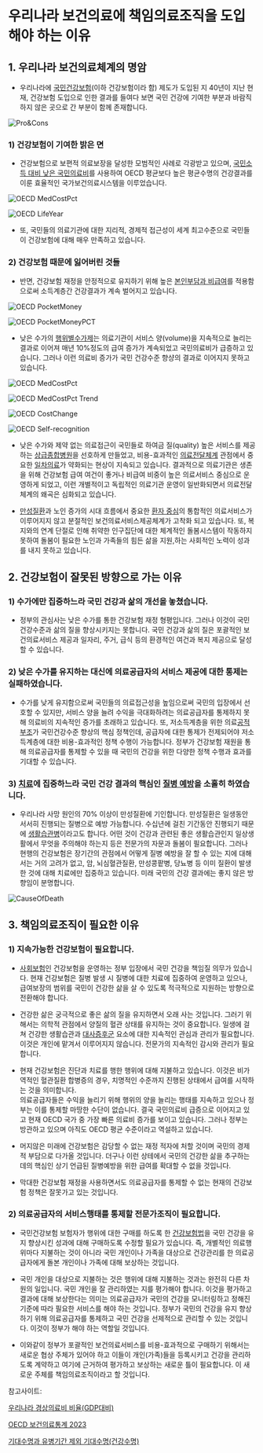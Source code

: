 # 우리나라 보건의료에 책임의료조직을 도입해야 하는 이유

## 1. 우리나라 보건의료체계의 명암

* 우리나라에 [국민건강보험](https://ko.wikipedia.org/wiki/%EA%B5%AD%EB%AF%BC%EA%B1%B4%EA%B0%95%EB%B3%B4%ED%97%98)(이하 건강보험이라 함) 제도가 도입된 지 40년이 지난 현재, 건강보험 도입으로 인한 결과를 들여다 보면 국민 건강에 기여한 부분과 바람직하지 않은 곳으로 간 부분이 함께 존재합니다.   

![Pro&Cons](/images/posts/Pro_Cons.png)

### 1) 건강보험이 기여한 밝은 면
* 건강보험으로 보편적 의료보장을 달성한 모범적인 사례로 각광받고 있으며, [국민소득 대비 낮은 국민의료비](https://www.index.go.kr/unify/idx-info.do?idxCd=4242&clasCd=7)를 사용하여 OECD 평균보다 높은 평균수명의 건강결과를 이룬 효율적인 국가보건의료시스템을 이루었습니다.    

![OECD MedCostPct](</images/posts/OECD 국가별 GDP대비 경상의료비 백분율.png>)

![OECD LifeYear](</images/posts/OECD 국가별 기대수명 추이.png>)

  * 또, 국민들의 의료기관에 대한 지리적, 경제적 접근성이 세계 최고수준으로 국민들이 건강보험에 대해 매우 만족하고 있습니다.

### 2) 건강보험 때문에 잃어버린 것들

* 반면, 건강보험 재정을 안정적으로 유지하기 위해 높은 [본인부담과 비급여](https://hineca.kr/1913#:~:text=%5B-,%EC%95%8C%EC%93%B8%EC%83%81%EC%8B%9D,-%5D%20%EA%B1%B4%EA%B0%95%EB%B3%B4%ED%97%98%EC%9D%98%20%EA%B8%89%EC%97%AC%2C%20%EB%B9%84%EA%B8%89%EC%97%AC)를 적용함으로써 소득계층간 건강결과가 계속 벌어지고 있습니다.

![OECD PocketMoney](</images/posts/OECD 국가별 국민의료비 대비 본인부담금 백분율 (2020년).png>)

![OECD PocketMoneyPCT](</images/posts/OECD 국가별 국민의료비 중 본인부담금 백분율 추이.png>)


* 낮은 수가의 [행위별수가제](https://ko.wikipedia.org/wiki/%ED%96%89%EC%9C%84%EB%B3%84%EC%88%98%EA%B0%80%EC%A0%9C)는 의료기관이 서비스 양(volume)을 지속적으로 늘리는 결과로 이어져 매년 10%정도의 급여 증가가 계속되었고 국민의료비가 급증하고 있습니다. 그러나 이런 의료비 증가가 국민 건강수준 향샹의 결과로 이어지지 못하고 있습니다.

![OECD MedCostPct](</images/posts/OECD 국가별 GDP대비 경상의료비 백분율.png>)

![OECD MedCostPct Trend](</images/posts/OECD 국가별 GDP대비 경상의료비 백분율 추이 (2015-2022).png>)

![OECD CostChange](</images/posts/OECD 국가별 GDP대비 국민의료비 백분율의 최근 5년간 연평균 증가율.png>)

![OECD Self-recognition](</images/posts/OECD국가별 주관적 건강 인식 백분율 구성(2016-2020).png>)

* 낮은 수가와 제약 없는 의료접근이 국민들로 하여금 질(quality) 높은 서비스를 제공하는 [상급종합병원](https://ko.wikipedia.org/wiki/%EC%83%81%EA%B8%89%EC%A2%85%ED%95%A9%EB%B3%91%EC%9B%90)을 선호하게 만들었고, 비용-효과적인 [의료전달체계](https://ko.wikipedia.org/wiki/%EC%9D%98%EB%A3%8C%EC%A0%84%EB%8B%AC%EC%B2%B4%EA%B3%84) 관점에서 중요한 [일차의료](https://ko.wikipedia.org/wiki/%EC%9D%BC%EC%B0%A8%EC%9D%98%EB%A3%8C)가 약화되는 현상이 지속되고 있습니다. 결과적으로 의료기관은 생존을 위해 건강보험 급여 여건이 좋거나 비급여 비중이 높은 의료서비스 중심으로 운영하게 되었고, 이런 개별적이고 독립적인 의료기관 운영이 일반화되면서 의료전달체계의 왜곡은 심화되고 있습니다.

* [만성질환](https://ko.wikipedia.org/wiki/%EB%A7%8C%EC%84%B1%EC%A7%88%ED%99%98)과 노인 증가의 시대 흐름에서 중요한 [환자 중심](https://ko.wikipedia.org/wiki/%ED%99%98%EC%9E%90%EC%A4%91%EC%8B%AC%EC%9D%98%EB%A3%8C)의 통합적인 의료서비스가 이루어지지 않고 분절적인 보건의료서비스제공체계가 고착화 되고 있습니다. 또, 복지와의 연계 단절로 인해 취약한 인구집단에 대한 체계적인 돌봄시스템이 작동하지 못하여 돌봄이 필요한 노인과 가족들의 힘든 삶을 지원,하는 사회적인 노력이 성과를 내지 못하고 있습니다.

## 2. 건강보험이 잘못된 방향으로 가는 이유

### 1) 수가에만 집중하느라 국민 건강과 삶의 개선을 놓쳤습니다.

* 정부의 관심사는 낮은 수가를 통한 건강보험 재정 형평입니다. 그러나 이것이 국민 건강수준과 삶의 질을 향상시키지는 못합니다. 국민 건강과 삶의 질은 포괄적인 보건의료서비스 제공과 일자리, 주거, 급식 등의 환경적인 여건과 복지 제공으로 달성할 수 있습니다.

### 2) 낮은 수가를 유지하는 대신에 의료공급자의 서비스 제공에 대한 통제는 실패하였습니다.

* 수가를 낮게 유지함으로써 국민들의 의료접근성을 높임으로써 국민의 입장에서 선호할 수 있지만, 서비스 양을 늘려 수익을 극대화하려는 의료공급자를 통제하지 못해 의료비의 지속적인 증가를 초래하고 있습니다. 또, 저소득계층을 위한 의료[공적부조](https://ko.wikipedia.org/wiki/%EA%B3%B5%EA%B3%B5%EB%B6%80%EC%A1%B0)가 국민건강수준 향상의 핵심 정책인데, 공급자에 대한 통제가 전제되어야 저소득계층에 대한 비용-효과적인 정책 수행이 가능합니다. 정부가 건강보험 재원을 통해 의료공급자를 통제할 수 있을 때 국민의 건강을 위한 다양한 정책 수행과 효과를 기대할 수 있습니다.

### 3) [치료](https://ko.wikipedia.org/wiki/%EC%B9%98%EB%A3%8C)에 집중하느라 국민 건강 결과의 핵심인 [질병 예방](https://ko.wikipedia.org/wiki/%EC%A7%88%EB%B3%91_%EC%98%88%EB%B0%A9)을 소홀히 하였습니다.

* 우리나라 사망 원인의 70% 이상이 만성질환에 기인합니다. 만성질환은 일생동안 서서히 진행되는 질병으로 예방 가능합니다. 수십년에 걸친 기간동안 진행되기 때문에 [생활습관병](https://ko.wikipedia.org/wiki/%EC%83%9D%ED%99%9C%EC%8A%B5%EA%B4%80%EB%B3%91)이라고도 합니다. 어떤 것이 건강과 관련된 좋은 생활습관인지 일상생활에서 무엇을 주의해야 하는지 등은 전문가의 자문과 돌봄이 필요합니다. 그러나 현행의 건강보험은 장기간의 관점에서 어떻게 질병 예방을 잘 할 수 있는 지에 대해서는 거의 고려가 없고, 암, 뇌심혈관질환, 만성콩팥병, 당뇨병 등 이미 질환이 발생한 것에 대해 치료에만 집중하고 있습니다. 미래 국민의 건강 결과에는 좋지 않은 방향임이 분명합니다.

![CauseOfDeath](/images/posts/%EC%9A%B0%EB%A6%AC%EB%82%98%EB%9D%BC%EC%A3%BC%EC%9A%94%EC%82%AC%EB%A7%9D%EC%9B%90%EC%9D%B8.png)

## 3. 책임의료조직이 필요한 이유

### 1) 지속가능한 건강보험이 필요합니다.

* [사회보험](http://wiki.hash.kr/index.php/%EC%82%AC%ED%9A%8C%EB%B3%B4%ED%97%98)인 건강보험을 운영하는 정부 입장에서 국민 건강을 책임질 의무가 있습니다. 현재 건강보험은 질병 발생 시 질병에 대한 치료에 집중하여 운영하고 있으나, 급여보장의 범위를 국민이 건강한 삶을 살 수 있도록 적극적으로 지원하는 방향으로 전환해야 합니다.

* 건강한 삶은 궁극적으로 좋은 삶의 질을 유지하면서 오래 사는 것입니다. 그러기 위해서는 의학적 관점에서 양질의 혈관 상태를 유지하는 것이 중요합니다. 일생에 걸쳐 건강한 생활습관과 [대사증후군](https://ko.wikipedia.org/wiki/%EB%8C%80%EC%82%AC_%EC%A6%9D%ED%9B%84%EA%B5%B0) 요소에 대한 지속적인 관심과 관리가 필요합니다. 이것은 개인에 맡겨서 이루어지지 않습니다. 전문가의 지속적인 감시와 관리가 필요합니다.    
* 현재 건강보험은 진단과 치료를 행한 행위에 대해 지불하고 있습니다. 이것은 비가역적인 혈관질환 합병증의 경우, 치명적인 수준까지 진행된 상태에서 급여를 시작하는 것을 의미합니다.    
의료공급자들은 수익을 늘리기 위해 행위의 양을 늘리는 행태를 지속하고 있으나 정부는 이를 통제할 마땅한 수단이 없습니다. 결국 국민의료비 급증으로 이어지고 있고 현재 OECD 국가 중 가장 빠른 의료비 증가를 보이고 있습니다. 그러나 정부는 방관하고 있으며 아직도 OECD 평균 수준이라고 역설하고 있습니다.    
* 머지않은 미래에 건강보험은 감당할 수 없는 재정 적자에 처할 것이며 국민의 경제적 부담으로 다가올 것입니다. 더구나 이런 상테에서 국민의 건강한 삶을 추구하는 데의 핵심인 상기 언급된 질병예방을 위한 급여를 확대할 수 없을 것입니다.    
* 막대한 건강보험 재정을 사용하면서도 의료공급자를 통제할 수 없는 현재의 건강보험 정책은 잘못가고 있는 것입니다.

### 2) 의료공급자의 서비스행태를 통제할 전문가조직이 필요합니다.

* 국민건강보험 보험자가 행위에 대한 구매를 하도록 한 [건강보험법](https://www.law.go.kr/법령/국민건강보험법)을 국민 건강을 유지 향상시킨 성과에 대해 구매하도록 수정할 필요가 있습니다. 즉, 개별적인 의료행위마다 지불하는 것이 아니라 국민 개인이나 가족을 대상으로 건강관리를 한 의료공급자에게 돌본 개인이나 가족에 대해 보상하는 것입니다.

* 국민 개인을 대상으로 지불하는 것은 행위에 대해 지불하는 것과는 완전히 다른 차원의 일입니다. 국민 개인을 잘 관리하였는 지를 평가해야 합니다. 이것을 평가하고 결과에 대해 보상한다는 의미는 의료공급자가 국민의 건강을 모니터링하고 정해진 기준에 따라 필요한 서비스를 해야 하는 것입니다. 정부가 국민의 건강을 유지 향상하기 위해 의료공급자를 통제하고 국민 건강을 선제적으로 관리할 수 있는 것입니다. 이것이 정부가 해야 하는 역할일 것입니다.

* 이와같이 정부가 포괄적인 보건의료서비스를 비용-효과적으로 구매하기 위해서는 새로운 협상 주체가 있어야 하고 이들이 개인(가족)들을 등록시키고 건강을 관리하도록 계약하고 여기에 근거하여 평가하고 보상하는 새로운 틀이 필요합니다. 이 새로운 주체를 책임의료조직이라고 할 것입니다.

참고사이트:

[우리나라 경상의료비 비율(GDP대비)](https://www.index.go.kr/unify/idx-info.do?idxCd=4242&clasCd=7#)


[OECD 보건의료통계 2023](http://www.oecd.org/health/health-data.htm)


[기대수명과 유병기간 제외 기대수명(건강수명)](https://www.index.go.kr/unity/potal/main/EachDtlPageDetail.do?idx_cd=2758)
